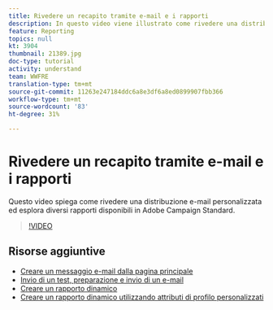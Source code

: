 ```yaml
---
title: Rivedere un recapito tramite e-mail e i rapporti
description: In questo video viene illustrato come rivedere una distribuzione e-mail personalizzata ed esaminare diversi rapporti disponibili in  Adobe Campaign Standard (ACS).
feature: Reporting
topics: null
kt: 3904
thumbnail: 21389.jpg
doc-type: tutorial
activity: understand
team: WWFRE
translation-type: tm+mt
source-git-commit: 11263e247184ddc6a8e3df6a8ed0899907fbb366
workflow-type: tm+mt
source-wordcount: '83'
ht-degree: 31%

---
```



# Rivedere un recapito tramite e-mail e i rapporti

Questo video spiega come rivedere una distribuzione e-mail personalizzata ed esplora diversi rapporti disponibili in  Adobe Campaign Standard.

>[!VIDEO](https://video.tv.adobe.com/v/21389?quality=12)

## Risorse aggiuntive

* [Creare un messaggio e-mail dalla pagina principale](/help/communication-channels/email/create-email-from-homepage.md)
* [Invio di un test, preparazione e invio di un e-mail](/help/communication-channels/email/sending-test-preparing-sending-email.md)
* [Creare un rapporto dinamico](/help/reporting/creating-a-dynamic-report.md)
* [Creare un rapporto dinamico utilizzando attributi di profilo personalizzati](/help/reporting/custom-profile-attributes-dynamic-reports.md)
